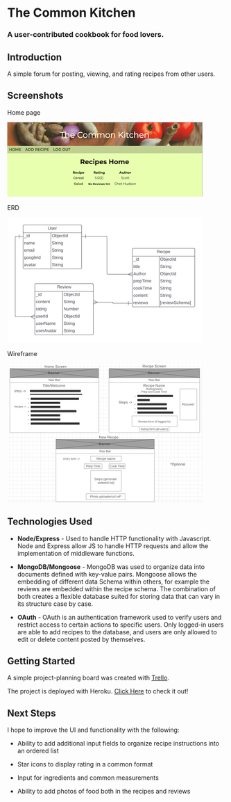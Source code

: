 # The Common Kitchen

### A user-contributed cookbook for food lovers.

## Introduction

A simple forum for posting, viewing, and rating recipes from other users. 

## Screenshots

Home page

![home page](public/images/homepage.jpeg)

ERD

![ERD](public/images/erd.jpeg)

Wireframe

![wireframe](public/images/project2wireframe.jpeg)

## Technologies Used

- **Node/Express** - Used to handle HTTP functionality with Javascript. Node and Express allow JS to handle HTTP requests and allow the implementation of middleware functions.

- **MongoDB/Mongoose** - MongoDB was used to organize data into documents defined with key-value pairs. Mongoose allows the embedding of different data Schema within others, for example the reviews are embedded within the recipe schema. The combination of both creates a flexible database suited for storing data that can vary in its structure case by case.

- **OAuth** - OAuth is an authentication framework used to verify users and restrict access to certain actions to specific users. Only logged-in users are able to add recipes to the database, and users are only allowed to edit or delete content posted by themselves.

## Getting Started

A simple project-planning board was created with [Trello](https://trello.com/b/myL61uju/project-2-planning).

The project is deployed with Heroku. [Click Here](https://sei-cookbook-forum.herokuapp.com/recipes) to check it out!

## Next Steps

I hope to improve the UI and functionality with the following:

- Ability to add additional input fields to organize recipe instructions into an ordered list

- Star icons to display rating in a common format

- Input for ingredients and common measurements

- Ability to add photos of food both in the recipes and reviews